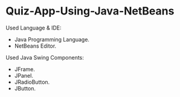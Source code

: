 # Quiz-App-Using-Java-NetBeans

Used Language & IDE:
- Java Programming Language.
- NetBeans Editor.

Used Java Swing Components:
- JFrame.
- JPanel.
- JRadioButton.
- JButton.
